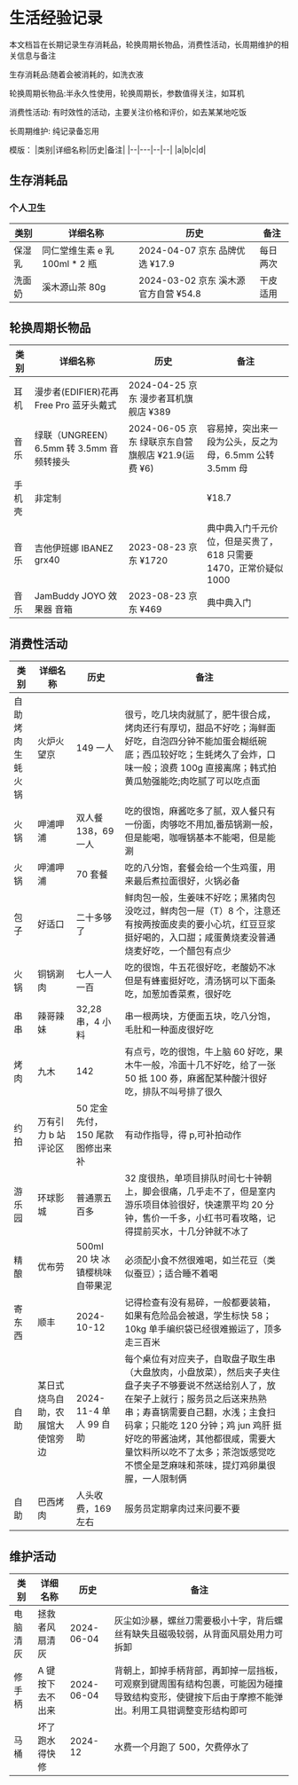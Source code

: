 # 生活经验记录

本文档旨在长期记录生存消耗品，轮换周期长物品，消费性活动，长周期维护的相关信息与备注

生存消耗品:随着会被消耗的，如洗衣液

轮换周期长物品:半永久性使用，轮换周期长，参数值得关注，如耳机

消费性活动: 有时效性的活动，主要关注价格和评价，如去某某地吃饭

长周期维护: 纯记录备忘用

模版：
|类别|详细名称|历史|备注|
|--|---|--|--|
|a|b|c|d|

## 生存消耗品

### 个人卫生

| 类别   | 详细名称                        | 历史                                 | 备注     |
| ------ | ------------------------------- | ------------------------------------ | -------- |
| 保湿乳 | 同仁堂维生素 e 乳 100ml \* 2 瓶 | 2024-04-07 京东 品牌优选 ¥17.9       | 每日两次 |
| 洗面奶 | 溪木源山茶 80g                  | 2024-03-02 京东 溪木源官方自营 ¥54.8 | 干皮适用 |

## 轮换周期长物品

| 类别   | 详细名称                                  | 历史                                              | 备注                                                             |
| ------ | ----------------------------------------- | ------------------------------------------------- | ---------------------------------------------------------------- |
| 耳机   | 漫步者(EDIFIER)花再 Free Pro 蓝牙头戴式   | 2024-04-25 京东 漫步者耳机旗舰店 ¥389             |                                                                  |
| 音乐   | 绿联（UNGREEN） 6.5mm 转 3.5mm 音频转接头 | 2024-06-05 京东 绿联京东自营旗舰店 ¥21.9(运费 ¥6) | 容易掉，突出来一段为公头，反之为母，6.5mm 公转 3.5mm 母          |
| 手机壳 | 非定制                                    |                                                   | ¥18.7                                                            |
| 音乐   | 吉他伊班娜 IBANEZ grx40                   | 2023-08-23 京东 ¥1720                             | 典中典入门千元价位，但是买贵了，618 只需要 1470，正常价疑似 1000 |
| 音乐   | JamBuddy JOYO 效果器 音箱                 | 2023-08-23 京东 ¥469                              | 典中典入门                                                       |

## 消费性活动

| 类别             | 详细名称                         | 历史                            | 备注                                                                                                                                                                                                                                                                                                                                |
| ---------------- | -------------------------------- | ------------------------------- | ----------------------------------------------------------------------------------------------------------------------------------------------------------------------------------------------------------------------------------------------------------------------------------------------------------------------------------- |
| 自助烤肉生蚝火锅 | 火炉火望京                       | 149 一人                        | 很亏，吃几块肉就腻了，肥牛很合成，烤肉还行有厚切，甜品不好吃；海鲜面好吃，自泡四分钟不能加蛋会糊纸碗底；西瓜较好吃；生蚝烤久了会炸，口味一般；浪费 100g 直接离席；韩式拍黄瓜勉强能吃;肉吃腻了可以吃点面                                                                                                                             |
| 火锅             | 呷浦呷浦                         | 双人餐 138，69 一人             | 吃的很饱，麻酱吃多了腻，双人餐只有一份面，肉够吃不用加,番茄锅涮一般，但是能喝，咖喱锅基本不能喝，但是能涮                                                                                                                                                                                                                           |
| 火锅             | 呷浦呷浦                         | 70 套餐                         | 吃的八分饱，套餐会给一个生鸡蛋，用来最后煮拉面很好，火锅必备                                                                                                                                                                                                                                                                        |
| 包子             | 好适口                           | 二十多够了                      | 鲜肉包一般，生姜味不好吃；黑猪肉包没吃过，鲜肉包一屉（T）8 个，注意还有按两按面皮卖的要小心坑，红豆豆浆挺好喝的，入口甜；咸蛋黄烧麦没普通烧麦好吃，一个醋包有点少                                                                                                                                                                   |
| 火锅             | 铜锅涮肉                         | 七人一人一百                    | 吃的很饱，牛五花很好吃，老酸奶不冰但是有蜂蜜挺好吃，清汤锅可以下面条吃，加葱加香菜煮，很好吃                                                                                                                                                                                                                                        |
| 串串             | 辣哥辣妹                         | 32,28 串，4 小料                | 串一根两块，方便面五块，吃八分饱，毛肚和一种面皮很好吃                                                                                                                                                                                                                                                                              |
| 烤肉             | 九木                             | 142                             | 有点亏，吃的很饱，牛上脑 60 好吃，果木牛一般，冷面十几不好吃，给了一张 50 抵 100 券，麻酱配某种酸汁很好吃，排队不叫号排了很久                                                                                                                                                                                                       |
| 约拍             | 万有引力 b 站评论区              | 50 定金先付，150 尾款图修出来补 | 有动作指导，得 p,可补拍动作                                                                                                                                                                                                                                                                                                         |
| 游乐园           | 环球影城                         | 普通票五百多                    | 32 度很热，单项目排队时间七十钟朝上，脚会很痛，几乎走不了，但是室内游乐项目体验很好，快速票平均 20 分钟，售价一千多，小红书可看攻略，记得提前买水，十几分钟就不冰了                                                                                                                                                                 |
| 精酿             | 优布劳                           | 500ml 20 块 冰镇樱桃味自带果泥  | 必须配小食不然很难喝，如兰花豆（类似蚕豆）；适合睡不着喝                                                                                                                                                                                                                                                                            |
| 寄东西           | 顺丰                             | 2024-10-12                      | 记得检查有没有易碎，一般都要装箱，如果有危险品会被退，学生标快 58；10kg 单手编织袋已经很难搬运了，顶多走三百米                                                                                                                                                                                                                      |
| 自助             | 某日式烧鸟自助，农展馆大使馆旁边 | 2024-11-4 单人 99 自助          | 每个桌位有对应夹子，自取盘子取生串（大盘放肉，小盘放菜），然后夹子夹住盘子夹子不够要说不然送给别人了，放在架子上就行；服务员之后送来热熟串；寿喜锅需要自己翻，水浅；主食扫码拿；只能吃 120 分钟；鸡 jun 鸡肝 挺好吃的带酱油烤，其他都很咸，需要大量饮料所以吃不了太多；茶泡饭感觉吃不惯全是芝麻味和茶味，提灯鸡卵巢很腥，一人限制俩 |
| 自助             | 巴西烤肉                         | 人头收费，169 左右              | 服务员定期拿肉过来问要不要                                                                                                                                                                                                                                                                                                          |

## 维护活动

| 类别     | 详细名称         | 历史       | 备注                                                                                                                                             |
| -------- | ---------------- | ---------- | ------------------------------------------------------------------------------------------------------------------------------------------------ |
| 电脑清灰 | 拯救者风扇清灰   | 2024-06-04 | 灰尘如沙暴，螺丝刀需要极小十字，背后螺丝有缺失且磁吸较弱，从背面风扇处用力可拆卸                                                                 |
| 修手柄   | A 键按下去不出来 | 2024-06-04 | 背朝上，卸掉手柄背部，再卸掉一层挡板，可观察到键周围有结构包裹，可能因为碰撞导致结构变形，使键按下后由于摩擦不能弹出。利用工具钳调整变形结构即可 |
| 马桶     | 坏了跑水得快修   | 2024-12    | 水费一个月跑了 500，欠费停水了                                                                                                                   |
